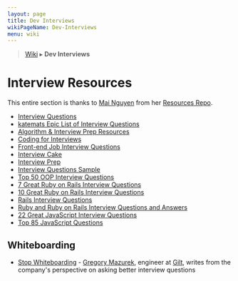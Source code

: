 ```yaml
---
layout: page
title: Dev Interviews
wikiPageName: Dev-Interviews
menu: wiki
---
```


> [Wiki](Home) ▸ **Dev Interviews**

# Interview Resources

This entire section is thanks to [Mai Nguyen](https://github.com/mxngyn/) from her [Resources Repo](https://github.com/mxngyn/resources/).

*   [Interview Questions](https://www.ocf.berkeley.edu/~kelu/interviews/questions.html)
*   [katemats Epic List of Interview Questions](http://katemats.com/interview-questions/)
*   [Algorithm & Interview Prep Resources](http://meetupresources.herokuapp.com/index.html)
*   [Coding for Interviews](http://codingforinterviews.com/practice)
*   [Front-end Job Interview Questions](https://github.com/h5bp/Front-end-Developer-Interview-Questions)
*   [Interview Cake](https://www.interviewcake.com/)
*   [Interview Prep](https://github.com/lizTheDeveloper/Interview-Prep)
*   [Interview Questions Sample](https://drive.google.com/file/d/0B9rNYoTX2AgbT2NfMXNoaTYtZE0/edit)
*   [Top 50 OOP Interview Questions](http://www.itechaleart.com/2013/06/top-50-oop-interview-questions.html)
*   [7 Great Ruby on Rails Interview Questions](http://www.toptal.com/ruby-on-rails/interview-questions)
*   [10 Great Ruby on Rails Interview Questions](http://www.toptal.com/ruby/interview-questions)
*   [Rails Interview Questions](https://github.com/afeld/rails_interview_questions)
*   [Ruby and Ruby on Rails Interview Questions and Answers](http://anilpunjabi.tumblr.com/post/25948339235/ruby-and-rails-interview-questions-and-answers)
*   [22 Great JavaScript Interview Questions](http://www.toptal.com/javascript/interview-questions)
*   [Top 85 JavaScript Questions](http://career.guru99.com/top-85-javascript-interview-questions/)

## Whiteboarding

*   [Stop Whiteboarding](https://medium.com/@gregorymazurek/stop-whiteboarding-8ed99abfdc12) - [Gregory Mazurek](https://twitter.com/GregoryMazurek), engineer at [Gilt](http://www.gilt.com/), writes from the company's perspective on asking better interview questions
